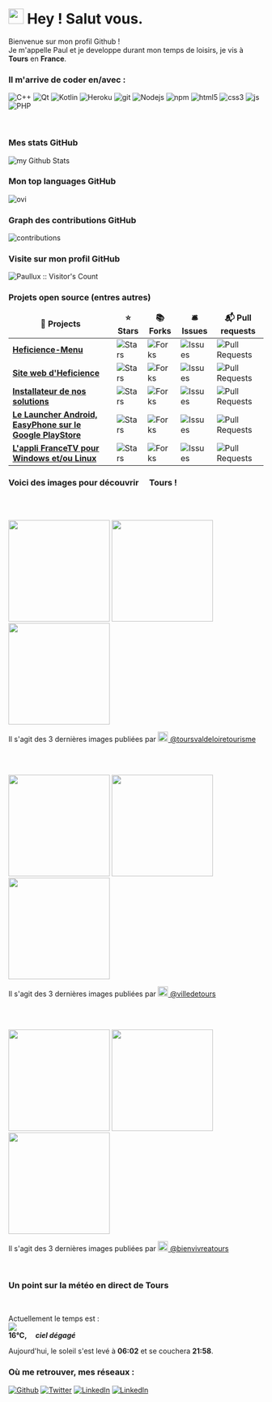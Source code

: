 

<h1><img src="https://emojis.slackmojis.com/emojis/images/1531849430/4246/blob-sunglasses.gif?1531849430"
width="30"/> Hey ! Salut vous.</h1>


<p> Bienvenue sur mon profil Github ! </br> Je m'appelle Paul et je developpe durant mon temps de loisirs, je vis à
	<img
	src="https://cdn-icons-png.flaticon.com/512/197/197560.png" width="13"/> <b>Tours</b> en <b>France</b>.
</p>

<h3> Il m'arrive de coder en/avec :</h3>
<p>
  <img alt="C++" src="https://img.shields.io/badge/-c++-00599C?style=flat-square&logo=c%2B%2B&logoColor=white" />
  <img alt="Qt" src="https://img.shields.io/badge/-Qt-41CD52?style=flat-square&logo=github-actions&logoColor=white" />
  <img alt="Kotlin" src="https://img.shields.io/badge/-Kotlin-7F52FF?style=flat-square&logo=github-actions&logoColor=white" />
  <img alt="Heroku" src="https://img.shields.io/badge/-Heroku-430098?style=flat-square&logo=heroku&logoColor=white" />
  <img alt="git" src="https://img.shields.io/badge/-Git-F05032?style=flat-square&logo=git&logoColor=white" />
  <img alt="Nodejs" src="https://img.shields.io/badge/-Nodejs-43853d?style=flat-square&logo=Node.js&logoColor=white" />
  <img alt="npm" src="https://img.shields.io/badge/-NPM-CB3837?style=flat-square&logo=npm&logoColor=white" />
  <img alt="html5" src="https://img.shields.io/badge/-HTML5-E34F26?style=flat-square&logo=html5&logoColor=white" />
  <img alt="css3" src="https://img.shields.io/badge/-CSS3-1572B6?style=flat-square&logo=css3&logoColor=white" />
  <img alt="js" src="https://img.shields.io/badge/-JavaScript-F7DF1E?style=flat-square&logo=javascript&logoColor=black" />
  <img alt="PHP" src="https://img.shields.io/badge/-PHP-777BB4?style=flat-square&logo=php&logoColor=white" />
</p>
<br>
<h3>Mes stats GitHub</h3>
<img src="https://github-readme-stats.vercel.app/api?username=Paullux&locale=fr&line_height=20&title_color=2B5BBD&icon_color=1124BB&text_color=A1A1A1&bg_color=0,000000,130F40" alt="my Github Stats"/>
<br>
<h3>Mon top languages GitHub</h3>
<img src="https://github-readme-stats.vercel.app/api/top-langs?username=Paullux&show_icons=true&locale=fr&line_height=20&layout=compact&title_color=2B5BBD&icon_color=1124BB&text_color=A1A1A1&bg_color=0,000000,130F40" alt="ovi" />
<br>
<h3>Graph des contributions GitHub</h3>
<img src="https://github-readme-activity-graph.vercel.app/graph?username=Paullux&theme=react-dark" alt="contributions" />
<br>
<h3>Visite sur mon profil GitHub</h3>
<img src="https://profile-counter.glitch.me/{Paullux}/count.svg" alt="Paullux :: Visitor's Count" />
<br>
<h3>Projets open source (entres autres)</h3>
<table>
  <thead align="center">
    <tr border: none;>
      <td><b>🎁 Projects</b></td>
      <td><b>⭐ Stars</b></td>
      <td><b>📚 Forks</b></td>
      <td><b>🛎 Issues</b></td>
      <td><b>📬 Pull requests</b></td>
    </tr>
  </thead>
  <tbody>
    <tr>
      <td><a href="https://github.com/Heficience/Heficience-menu"><b>Heficience-Menu</b></a></td>
      <td><img alt="Stars"
src="https://img.shields.io/github/stars/Heficience/Heficience-menu?style=flat-square&labelColor=343b41"/></td>
      <td><img alt="Forks"
src="https://img.shields.io/github/forks/Heficience/Heficience-menu?style=flat-square&labelColor=343b41"/></td>
      <td><img alt="Issues"
src="https://img.shields.io/github/issues/Heficience/Heficience-menu?style=flat-square&labelColor=343b41"/></td>
      <td><img alt="Pull Requests"
src="https://img.shields.io/github/issues-pr/Heficience/Heficience-menu?style=flat-square&labelColor=343b41"/></td>
    </tr>
	  <tr>
      <td><a
href="https://github.com/Heficience/heficience-site-web"><b>Site web d'Heficience</b></a></td>
      <td><img alt="Stars"
src="https://img.shields.io/github/stars/Heficience/heficience-site-web?style=flat-square&labelColor=343b41"/></td>
      <td><img alt="Forks"
src="https://img.shields.io/github/forks/Heficience/heficience-site-web?style=flat-square&labelColor=343b41"/></td>
      <td><img alt="Issues"
src="https://img.shields.io/github/issues/Heficience/heficience-site-web?style=flat-square&labelColor=343b41"/></td>
      <td><img alt="Pull Requests"
src="https://img.shields.io/github/issues-pr/Heficience/heficience-site-web?style=flat-square&labelColor=343b41"/></td>
    </tr>
    <tr>
      <td><a href="https://github.com/Heficience/HSuperMenu"><b>Installateur de nos solutions</b></a></td>
      <td><img alt="Stars"
src="https://img.shields.io/github/stars/Heficience/HSuperMenu?style=flat-square&labelColor=343b41"/></td>
      <td><img alt="Forks"
src="https://img.shields.io/github/forks/Heficience/HSuperMenu?style=flat-square&labelColor=343b41"/></td>
      <td><img alt="Issues"
src="https://img.shields.io/github/issues/Heficience/HSuperMenu?style=flat-square&labelColor=343b41"/></td>
      <td><img alt="Pull Requests"
src="https://img.shields.io/github/issues-pr/Heficience/HSuperMenu?style=flat-square&labelColor=343b41"/></td>
    </tr>
		<tr>
      <td><a href="https://github.com/Heficience/Heficience-Launcher-Android"><b>Le Launcher Android, EasyPhone sur le Google PlayStore</b></a></td>
      <td><img alt="Stars"
src="https://img.shields.io/github/stars/Heficience/Heficience-Launcher-Android?style=flat-square&labelColor=343b41"/></td>
      <td><img alt="Forks"
src="https://img.shields.io/github/forks/Heficience/Heficience-Launcher-Android?style=flat-square&labelColor=343b41"/></td>
      <td><img alt="Issues"
src="https://img.shields.io/github/issues/Heficience/Heficience-Launcher-Android?style=flat-square&labelColor=343b41"/></td>
      <td><img alt="Pull Requests"
src="https://img.shields.io/github/issues-pr/Heficience/Heficience-Launcher-Android?style=flat-square&labelColor=343b41"/></td>
    </tr>
		<tr>
			<td><a href="https://github.com/Paullux/FranceTV"><b>L'appli FranceTV pour Windows et/ou Linux</b></a></td>
			<td><img alt="Stars"
src="https://img.shields.io/github/stars/Paullux/FranceTV?style=flat-square&labelColor=343b41"/></td>
			<td><img alt="Forks"
src="https://img.shields.io/github/forks/Paullux/FranceTV?style=flat-square&labelColor=343b41"/></td>
			<td><img alt="Issues"
src="https://img.shields.io/github/issues/Paullux/FranceTV?style=flat-square&labelColor=343b41"/></td>
			<td><img alt="Pull Requests"
src="https://img.shields.io/github/issues-pr/Paullux/FranceTV?style=flat-square&labelColor=343b41"/></td>
		</tr>
  </tbody>
</table>

<h3>Voici des images pour découvrir <img src="https://cdn-icons-png.flaticon.com/512/197/197560.png" width="13"/> Tours !</h3>
<br><br>
<p><img width="200" src="https:&#x2F;&#x2F;cdn2.dumpoir.com&#x2F;v1&#x2F;f1bcaf8f4c84481496b1d413d92a1e7a.jpg" /> <img width="200" src="https:&#x2F;&#x2F;cdn2.dumpoir.com&#x2F;v1&#x2F;7702b3cf06324e646a2f27141add8e57.jpg" /> <img width="200" src="https:&#x2F;&#x2F;cdn3.dumpoir.com&#x2F;v1&#x2F;51f2d8105051424da9a370e2a2114537.jpg" /></p>
<p>Il s'agit des 3 dernières images publiées par <a href="https://www.instagram.com/toursvaldeloiretourisme" target="_blank"><img
src="https://upload.wikimedia.org/wikipedia/commons/thumb/e/e7/Instagram_logo_2016.svg/1024px-Instagram_logo_2016.svg.png" width="20"/>
@toursvaldeloiretourisme</a></p>
<br><br>
<p><img width="200" src="https:&#x2F;&#x2F;cdn3.dumpoir.com&#x2F;v1&#x2F;5b6acd0f01641a99bc940416282079bf.jpg" /> <img width="200" src="https:&#x2F;&#x2F;cdn2.dumpoir.com&#x2F;v1&#x2F;cb433db3549a76483758aa1a1e301d28.jpg" /> <img width="200" src="https:&#x2F;&#x2F;cdn1.dumpoir.com&#x2F;v1&#x2F;3c0f86056074fe999ea91af14bc951c5.jpg" /></p>
<p>Il s'agit des 3 dernières images publiées par <a href="https://www.instagram.com/villedetours" target="_blank"><img
src="https://upload.wikimedia.org/wikipedia/commons/thumb/e/e7/Instagram_logo_2016.svg/1024px-Instagram_logo_2016.svg.png" width="20"/>
@villedetours</a></p>
<br><br>
<p><img width="200" src="https:&#x2F;&#x2F;cdn3.dumpoir.com&#x2F;v1&#x2F;89425373fac0701d5ad030592300354a.jpg" /> <img width="200" src="https:&#x2F;&#x2F;cdn1.dumpoir.com&#x2F;v1&#x2F;cb902f503feedb320e10ba3d6bc6aa36.jpg" /> <img width="200" src="https:&#x2F;&#x2F;cdn1.dumpoir.com&#x2F;v1&#x2F;edd6c3f233dfa94ab835e2090780d272.jpg" /></p>
<p>Il s'agit des 3 dernières images publiées par <a href="https://www.instagram.com/bienvivreatours" target="_blank"><img
src="https://upload.wikimedia.org/wikipedia/commons/thumb/e/e7/Instagram_logo_2016.svg/1024px-Instagram_logo_2016.svg.png" width="20"/>
@bienvivreatours</a></p>
<br>

<h3> Un point sur la météo en direct de Tours </h3><br>
<p>Actuellement le temps est :
	</br>
	<img src="http://openweathermap.org/img/wn/01d@2x.png"/>
	</br>
	<b> 16°C, <i>&emsp;ciel dégagé</i>
	</b>
</p>
<p>Aujourd'hui, le soleil s'est levé à
	<b>06:02</b> et se couchera
	<b>21:58</b>.
</p>

<h3>Où me retrouver, mes réseaux :</h3>
<p><a href="https://github.com/Paullux" target="_blank"><img alt="Github" src="https://img.shields.io/badge/GitHub-%2312100E.svg?&style=for-the-badge&logo=Github&logoColor=white" /></a> <a href="https://twitter.com/PaulWOISARD" target="_blank"><img alt="Twitter" src="https://img.shields.io/badge/twitter-%231DA1F2.svg?&style=for-the-badge&logo=twitter&logoColor=white" /></a> <a href="https://www.linkedin.com/in/paul-woisard-147308b" target="_blank"><img alt="LinkedIn" src="https://img.shields.io/badge/linkedin-%230077B5.svg?&style=for-the-badge&logo=linkedin&logoColor=white" /></a> <a href="https://discord.gg/2dxKDJ2RNK" target="_blank"><img alt="LinkedIn" src="https://img.shields.io/badge/discord-%235865F2.svg?&style=for-the-badge&logo=discord&logoColor=white" /></a>
</p>
